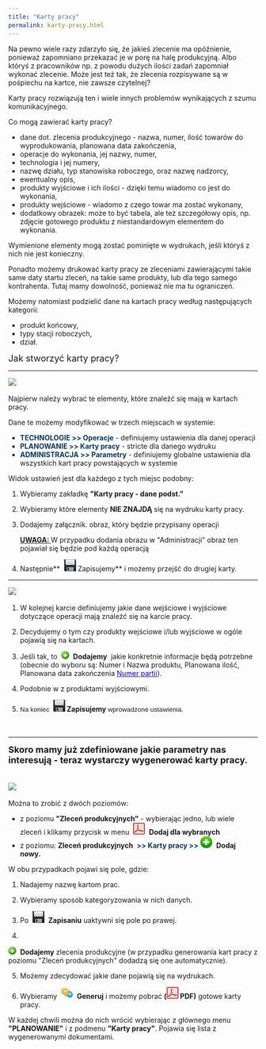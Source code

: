 ```yaml
---
title: "Karty pracy"
permalink: karty-pracy.html 
---
```

Na pewno wiele razy zdarzyło się, że jakieś zlecenie ma opóźnienie, ponieważ zapomniano przekazać je w porę na halę produkcyjną. Albo któryś z pracowników np. z powodu dużych ilości zadań zapomniał wykonać zlecenie. Może jest też tak, że zlecenia rozpisywane są w pośpiechu na kartce, nie zawsze czytelnej?

  

Karty pracy rozwiązują ten i wiele innych problemów wynikających z szumu komunikacyjnego.

  

Co mogą zawierać karty pracy?

- dane dot. zlecenia produkcyjnego - nazwa, numer, ilość towarów do wyprodukowania, planowana data zakończenia,
- operacje do wykonania, jej nazwy, numer,
- technologia i jej numery,
- nazwę działu, typ stanowiska roboczego, oraz nazwę nadzorcy,
- ewentualny opis,
- produkty wyjściowe i ich ilości - dzięki temu wiadomo co jest do wykonania,
- produkty wejściowe - wiadomo z czego towar ma zostać wykonany,
- dodatkowy obrazek: może to być tabela, ale też szczegółowy opis, np. zdjęcie gotowego produktu z niestandardowym elementem do wykonania.

  

Wymienione elementy mogą zostać pominięte w wydrukach, jeśli któryś z nich nie jest konieczny.

Ponadto możemy drukować karty pracy ze zleceniami zawierającymi takie same daty startu zleceń, na takie same produkty, lub dla tego samego kontrahenta. Tutaj mamy dowolność, ponieważ nie ma tu ograniczeń.

  

Możemy natomiast podzielić dane na kartach pracy według następujących kategorii:

- produkt końcowy,
- typy stacji roboczych,
- dział.

  

  

<font size="4">Jak stworzyć karty pracy?</font>

* * *
  

 ![](/images/karty%20pracy-%20strza%C5%82ki.png)

Najpierw należy wybrać te elementy, które znaleźć się mają w kartach pracy.

  

Dane te możemy modyfikować w trzech miejscach w systemie:

- <font color="#073763"><b>TECHNOLOGIE &gt;&gt; Operacje</b></font> - definiujemy ustawienia dla danej operacji
- **<font color="#073763">PLANOWANIE &gt;&gt; Karty pracy</font>** - stricte dla danego wydruku
- **<font color="#073763">ADMINISTRACJA &gt;&gt; Parametry</font>** - definiujemy globalne ustawienia dla wszystkich kart pracy powstających w systemie

Widok ustawień jest dla każdego z tych miejsc podobny:

1. Wybieramy zakładkę **"Karty pracy - dane podst."**  
  
2. Wybieramy które elementy **NIE ZNAJDĄ** się na wydruku karty pracy.  
  
3. Dodajemy załącznik. obraz, który będzie przypisany operacji

    <u><b>UWAGA: </b></u>W przypadku dodania obrazu w "Administracji" obraz ten pojawiał się będzie pod każdą operacją  

4. Następnie**&nbsp; ![](/images/saveIcon24.png)&nbsp;Zapisujemy**&nbsp;i możemy przejść do drugiej karty.
* * *

[![](/images/karty%20pracy-%20produkty%20wej.%20wyj.-%20strza%C5%82ki.png)](/images/karty%20pracy-%20produkty%20wej.%20wyj.-%20strza%C5%82ki.png)
  

1. W kolejnej karcie definiujemy jakie dane wejściowe i wyjściowe dotyczące operacji mają znaleźć się na karcie pracy.  
  
2. Decydujemy o tym czy produkty wejściowe i/lub wyjściowe w ogóle pojawią się na kartach.  
  
3. Jeśli tak, to&nbsp; ![](/images/newIcon16.png)&nbsp; **Dodajemy** &nbsp;jakie konkretnie informacje będą potrzebne (obecnie do wyboru są: Numer i Nazwa produktu, Planowana ilość, Planowana data zakończenia&nbsp;[<font color="#0000ff">Numer partii</font>](/jak-dodac-numery-partii)).  
  
4. Podobnie w z produktami wyjściowymi.  
  
5. <font face="arial, sans-serif" style="font-size:10pt;line-height:1.6;background-color:transparent">Na koniec </font> **![](/images/saveIcon24.png)&nbsp;Zapisujemy&nbsp;**<font face="arial, sans-serif" style="font-size:10pt;line-height:1.6;background-color:transparent">wprowadzone ustawienia.</font>

<font face="arial, sans-serif"><br>
    </font>

  

  

* * *

**<font size="4">Skoro mamy już zdefiniowane jakie parametry nas interesują - teraz wystarczy wygenerować karty pracy.<br>
        <br>
    </font>**

 ![](/images/karty%20pracy%20+%20strza%C5%82ki.png)

Można to zrobić z dwóch poziomów:

- z poziomu **"Zleceń produkcyjnych"** - wybierając jedno, lub wiele zleceń i klikamy przycisk w menu&nbsp; ![](/images/pdfIcon24.png)&nbsp; **Dodaj dla wybranych**  
- z poziomu: **Zleceń produkcyjnych** <font color="#073763"><b> &gt;&gt; Karty pracy &gt;&gt;</b></font>
 ![](/images/newIcon24.png)&nbsp; **Dodaj nowy.**

W obu przypadkach pojawi się pole, gdzie:

1. Nadajemy nazwę kartom prac.  
  
2. Wybieramy sposób kategoryzowania w nich danych.  
  
3. Po&nbsp; **![](/images/saveIcon24.png)**&nbsp; **Zapisaniu** uaktywni się pole po prawej.  
  
4. 
 ![](/images/newIcon16.png)&nbsp; **Dodajemy** zlecenia produkcyjne (w przypadku generowania kart pracy z poziomu "Zleceń produkcyjnych" dodadzą się one automatycznie).  
  

5. Możemy zdecydować jakie dane pojawią się na wydrukach.  
  
6. Wybieramy&nbsp; ![](/images/generateIcon24.png)&nbsp; **Generuj** i możemy pobrać **(**![](/images/pdfIcon24.png)**&nbsp;PDF)**&nbsp;gotowe karty pracy. 

  

  

W każdej chwili można do nich wrócić wybierając z głównego menu **"PLANOWANIE"** i z podmenu **"Karty pracy"**. Pojawia się lista z wygenerowanymi dokumentami.

